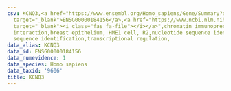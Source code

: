 ```yaml
---
csv: KCNQ3,<a href="https://www.ensembl.org/Homo_sapiens/Gene/Summary?db=core;g=ENSG00000184156"
  target="_blank">ENSG00000184156</a>,<a href="https://www.ncbi.nlm.nih.gov/pubmed/22863008"
  target="_blank"><i class="fas fa-file"></i></a>",chromatin immunoprecipitation assay,direct
  interaction,breast epithelium, HME1 cell, R2,nucleotide sequence identification,nucleotide
  sequence identification,transcriptional regulation,
data_alias: KCNQ3
data_id: ENSG00000184156
data_numevidence: 1
data_species: Homo sapiens
data_taxid: '9606'
title: KCNQ3
---
```

